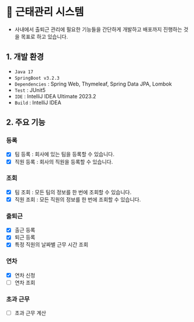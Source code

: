 # 🏢 근태관리 시스템
* 사내에서 출퇴근 관리에 필요한 기능들을 간단하게 개발하고 배포까지 진행하는 것을 목표로 하고 있습니다.

## 1. 개발 환경
* `Java 17`
* `SpringBoot v3.2.3`
* `Dependencies` : Spring Web, Thymeleaf, Spring Data JPA, Lombok
* `Test` : JUnit5
* `IDE` : IntelliJ IDEA Ultimate 2023.2
* `Build` : IntelliJ IDEA

## 2. 주요 기능
### 등록
- [x] 팀 등록 : 회사에 있는 팀을 등록할 수 있습니다.
- [x] 직원 등록 : 회사의 직원을 등록할 수 있습니다.

### 조회
- [x] 팀 조회 : 모든 팀의 정보를 한 번에 조회할 수 있습니다.
- [x] 직원 조회 : 모든 직원의 정보를 한 번에 조회할 수 있습니다.

### 출퇴근
- [x] 출근 등록
- [x] 퇴근 등록
- [x] 특정 직원의 날짜별 근무 시간 조회

### 연차
- [x] 연차 신청
- [ ] 연차 조회

### 초과 근무
- [ ] 초과 근무 계산
